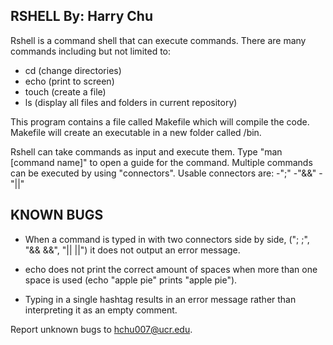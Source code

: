 RSHELL By: Harry Chu
----------------------------------


Rshell is a command shell that can execute commands.
There are many commands including but not limited to:
- cd (change directories)
- echo (print to screen)
- touch (create a file)
- ls (display all files and folders in current repository)

This program contains a file called Makefile which will compile the code.
Makefile will create an executable in a new folder called /bin.

Rshell can take commands as input and execute them. Type "man [command name]"
to open a guide for the command. Multiple commands can be executed by using
"connectors".
Usable connectors are:
-";"
-"&&"
-"||"



KNOWN BUGS
----------------------------------
- When a command is typed in with two connectors side by side, ("; ;", "&& &&", "|| ||")
  it does not output an error message.

- echo does not print the correct amount of spaces when more than one space is used
	(echo "apple                      pie" prints "apple pie").
- Typing in a single hashtag results in an error message rather than interpreting it as an empty comment.








Report unknown bugs to hchu007@ucr.edu.


